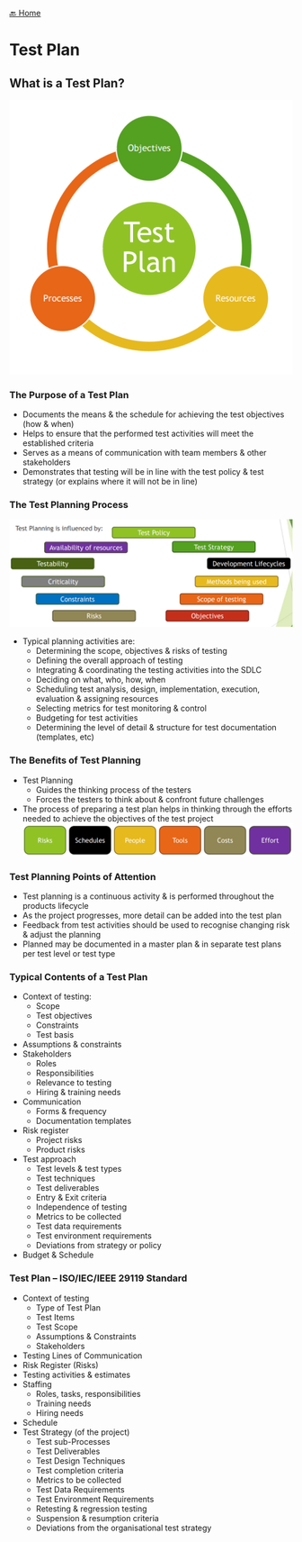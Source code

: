 [🔙 Home](../home.md)

# Test Plan

## What is a Test Plan?
![image1.png](assets/image1.png)

### The Purpose of a Test Plan
* Documents the means & the schedule for achieving the test objectives (how & when)
* Helps to ensure that the performed test activities will meet the established criteria
* Serves as a means of communication with team members & other stakeholders
* Demonstrates that testing will be in line with the test policy & test strategy (or explains where it will not be in line)

### The Test Planning Process
![image2.png](assets/image2.png)

* Typical planning activities are:
  * Determining the scope, objectives & risks of testing
  * Defining the overall approach of testing
  * Integrating & coordinating the testing activities into the SDLC
  * Deciding on what, who, how, when
  * Scheduling test analysis, design, implementation, execution, evaluation & assigning resources
  * Selecting metrics for test monitoring & control
  * Budgeting for test activities
  * Determining the level of detail & structure for test documentation (templates, etc)

### The Benefits of Test Planning
* Test Planning
  * Guides the thinking process of the testers
  * Forces the testers to think about & confront future challenges
* The process of preparing a test plan helps in thinking through the efforts needed to achieve the objectives of the test project
![image3.png](assets/image3.png)

### Test Planning Points of Attention
* Test planning is a continuous activity & is performed throughout the products lifecycle
* As the project progresses, more detail can be added into the test plan
* Feedback from test activities should be used to recognise changing risk & adjust the planning
* Planned may be documented in a master plan & in separate test plans per test level or test type

### Typical Contents of a Test Plan
* Context of testing:
  * Scope
  * Test objectives
  * Constraints
  * Test basis
* Assumptions & constraints
* Stakeholders
  * Roles
  * Responsibilities
  * Relevance to testing
  * Hiring & training needs
* Communication
  * Forms & frequency
  * Documentation templates
* Risk register
  * Project risks 
  * Product risks
* Test approach 
  * Test levels & test types
  * Test techniques
  * Test deliverables
  * Entry & Exit criteria
  * Independence of testing
  * Metrics to be collected 
  * Test data requirements
  * Test environment requirements
  * Deviations from strategy or policy
* Budget & Schedule

### Test Plan – ISO/IEC/IEEE 29119 Standard
* Context of testing
  * Type of Test Plan
  * Test Items
  * Test Scope
  * Assumptions & Constraints
  * Stakeholders
* Testing Lines of Communication
* Risk Register (Risks)
* Testing activities & estimates
* Staffing
  * Roles, tasks, responsibilities
  * Training needs
  * Hiring needs
* Schedule
* Test Strategy (of the project)
  * Test sub-Processes
  * Test Deliverables
  * Test Design Techniques
  * Test completion criteria
  * Metrics to be collected
  * Test Data Requirements
  * Test Environment Requirements
  * Retesting & regression testing
  * Suspension & resumption criteria
  * Deviations from the organisational test strategy